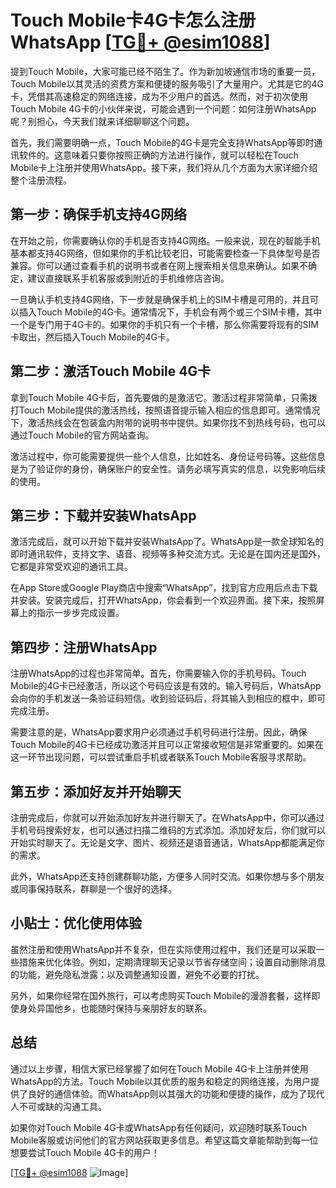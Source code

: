 # Touch Mobile卡4G卡怎么注册WhatsApp [[TG💪+ @esim1088](https://t.me/s/esim1088)]

提到Touch Mobile，大家可能已经不陌生了。作为新加坡通信市场的重要一员，Touch Mobile以其灵活的资费方案和便捷的服务吸引了大量用户。尤其是它的4G卡，凭借其高速稳定的网络连接，成为不少用户的首选。然而，对于初次使用Touch Mobile 4G卡的小伙伴来说，可能会遇到一个问题：如何注册WhatsApp呢？别担心，今天我们就来详细聊聊这个问题。

首先，我们需要明确一点，Touch Mobile的4G卡是完全支持WhatsApp等即时通讯软件的。这意味着只要你按照正确的方法进行操作，就可以轻松在Touch Mobile卡上注册并使用WhatsApp。接下来，我们将从几个方面为大家详细介绍整个注册流程。

## 第一步：确保手机支持4G网络

在开始之前，你需要确认你的手机是否支持4G网络。一般来说，现在的智能手机基本都支持4G网络，但如果你的手机比较老旧，可能需要检查一下具体型号是否兼容。你可以通过查看手机的说明书或者在网上搜索相关信息来确认。如果不确定，建议直接联系手机客服或到附近的手机维修店咨询。

一旦确认手机支持4G网络，下一步就是确保手机上的SIM卡槽是可用的，并且可以插入Touch Mobile的4G卡。通常情况下，手机会有两个或三个SIM卡槽，其中一个是专门用于4G卡的。如果你的手机只有一个卡槽，那么你需要将现有的SIM卡取出，然后插入Touch Mobile的4G卡。

## 第二步：激活Touch Mobile 4G卡

拿到Touch Mobile 4G卡后，首先要做的是激活它。激活过程非常简单，只需拨打Touch Mobile提供的激活热线，按照语音提示输入相应的信息即可。通常情况下，激活热线会在包装盒内附带的说明书中提供。如果你找不到热线号码，也可以通过Touch Mobile的官方网站查询。

激活过程中，你可能需要提供一些个人信息，比如姓名、身份证号码等。这些信息是为了验证你的身份，确保账户的安全性。请务必填写真实的信息，以免影响后续的使用。

## 第三步：下载并安装WhatsApp

激活完成后，就可以开始下载并安装WhatsApp了。WhatsApp是一款全球知名的即时通讯软件，支持文字、语音、视频等多种交流方式。无论是在国内还是国外，它都是非常受欢迎的通讯工具。

在App Store或Google Play商店中搜索“WhatsApp”，找到官方应用后点击下载并安装。安装完成后，打开WhatsApp，你会看到一个欢迎界面。接下来，按照屏幕上的指示一步步完成设置。

## 第四步：注册WhatsApp

注册WhatsApp的过程也非常简单。首先，你需要输入你的手机号码。Touch Mobile的4G卡已经激活，所以这个号码应该是有效的。输入号码后，WhatsApp会向你的手机发送一条验证码短信。收到验证码后，将其输入到相应的框中，即可完成注册。

需要注意的是，WhatsApp要求用户必须通过手机号码进行注册。因此，确保Touch Mobile的4G卡已经成功激活并且可以正常接收短信是非常重要的。如果在这一环节出现问题，可以尝试重启手机或者联系Touch Mobile客服寻求帮助。

## 第五步：添加好友并开始聊天

注册完成后，你就可以开始添加好友并进行聊天了。在WhatsApp中，你可以通过手机号码搜索好友，也可以通过扫描二维码的方式添加。添加好友后，你们就可以开始实时聊天了。无论是文字、图片、视频还是语音通话，WhatsApp都能满足你的需求。

此外，WhatsApp还支持创建群聊功能，方便多人同时交流。如果你想与多个朋友或同事保持联系，群聊是一个很好的选择。

## 小贴士：优化使用体验

虽然注册和使用WhatsApp并不复杂，但在实际使用过程中，我们还是可以采取一些措施来优化体验。例如，定期清理聊天记录以节省存储空间；设置自动删除消息的功能，避免隐私泄露；以及调整通知设置，避免不必要的打扰。

另外，如果你经常在国外旅行，可以考虑购买Touch Mobile的漫游套餐，这样即使身处异国他乡，也能随时保持与亲朋好友的联系。

## 总结

通过以上步骤，相信大家已经掌握了如何在Touch Mobile 4G卡上注册并使用WhatsApp的方法。Touch Mobile以其优质的服务和稳定的网络连接，为用户提供了良好的通信体验。而WhatsApp则以其强大的功能和便捷的操作，成为了现代人不可或缺的沟通工具。

如果你对Touch Mobile 4G卡或WhatsApp有任何疑问，欢迎随时联系Touch Mobile客服或访问他们的官方网站获取更多信息。希望这篇文章能帮助到每一位想要尝试Touch Mobile 4G卡的用户！

[[TG💪+ @esim1088](https://t.me/s/esim1088) ![Image](https://i.postimg.cc/4NQfJmqS/Snipaste-2025-05-13-00-14-12.png)]